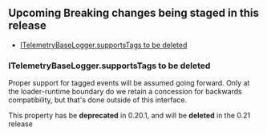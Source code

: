 ## Upcoming Breaking changes being staged in this release

- [ITelemetryBaseLogger.supportsTags to be deleted](#ITelemetryBaseLogger.supportstags-to-be-deleted)

### ITelemetryBaseLogger.supportsTags to be deleted
Proper support for tagged events will be assumed going forward.  Only at the loader-runtime boundary do we retain
a concession for backwards compatibility, but that's done outside of this interface.

This property has be __deprecated__ in 0.20.1, and will be __deleted__ in the 0.21 release
